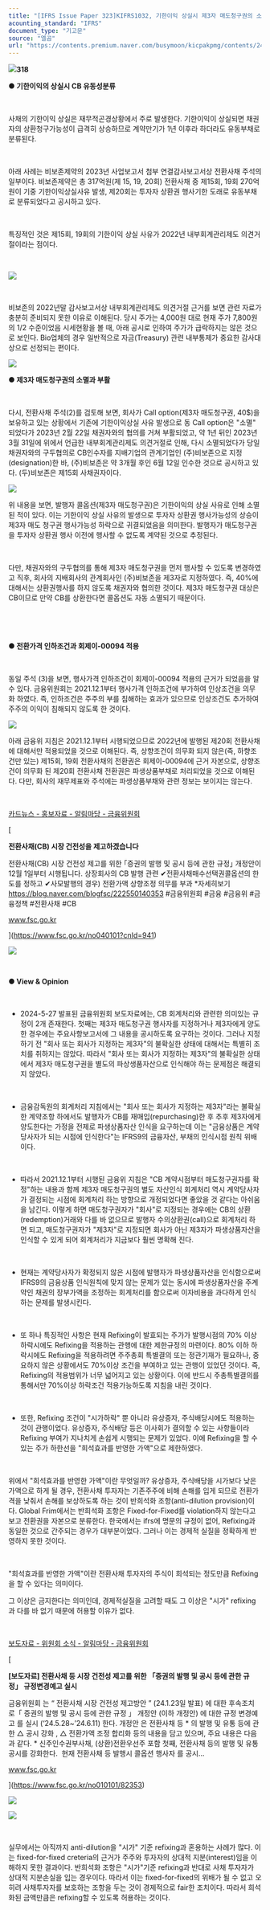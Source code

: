 ```yaml
---
title: "[IFRS Issue Paper 323]KIFRS1032, 기한이익 상실시 제3자 매도청구권의 소멸(feat ; 비보존제약)"
acounting_standard: "IFRS"
document_type: "기고문"
source: "엘곰"
url: "https://contents.premium.naver.com/busymoon/kicpakpmg/contents/241226141358252xt"
---
```

![](https://n2.news.naver.com/l.gif?type=content)**318**

**● 기한이익의 상실시 CB 유동성분류**

​

사채의 기한이익 상실은 재무적곤경상황에서 주로 발생한다. 기한이익이 상실되면 채권자의 상환청구가능성이 급격히 상승하므로 계약만기가 1년 이후라 하더라도 유동부채로 분류된다.

​

아래 사례는 비보존제약의 2023년 사업보고서 첨부 연결감사보고서상 전환사채 주석의 일부이다. 비보존제약은 총 317억원(제 15, 19, 20회) 전환사채 중 제15회, 19회 270억원이 기중 기한이익상실사유 발생, 제20회는 투자자 상환권 행사기한 도래로 유동부채로 분류되었다고 공시하고 있다.

​

특징적인 것은 제15회, 19회의 기한이익 상실 사유가 2022년 내부회계관리제도 의견거절이라는 점이다.

​

![](https://scs-phinf.pstatic.net/MjAyNDEyMjZfMjM0/MDAxNzM1MTc2MTkwNjAz.g2WYm14vbwb62laQH2Zhg-6a9OhjnDx8zdlk3omynm4g.H3q2rTRv-7Py7kcNpTjRqy91undiQcT9h0Y_QUq1ZIsg.PNG/image.png?type=w800)

​

비보존의 2022년말 감사보고서상 내부회계관리제도 의견거절 근거를 보면 관련 자료가 충분히 준비되지 못한 이유로 이해된다. 당시 주가는 4,000원 대로 현재 주가 7,800원의 1/2 수준이었음 시세현황을 볼 때, 아래 공시로 인하여 주가가 급락하지는 않은 것으로 보인다. Bio업체의 경우 일반적으로 자금(Treasury) 관련 내부통제가 중요한 감사대상으로 선정되는 편이다.

![](https://scs-phinf.pstatic.net/MjAyNDEyMjZfMjMz/MDAxNzM1MTc3MjE0NDAy.9TRzBOGtj-k0MRnnzCUyJm63iS96B1wlBJgwekzG3Ewg.yytCq798ktbm51EDX8UiY3wyQVIkh86B0g3HCsahmZIg.PNG/image.png?type=w800)

**● 제3자 매도청구권의 소멸과 부활**

**​**

다시, 전환사채 주석(2)를 검토해 보면, 회사가 Call option(제3자 매도청구권, 40$)을 보유하고 있는 상황에서 기존에 기한이익상실 사유 발생으로 동 Call option은 "소멸" 되었다가 2023년 2월 22일 채권자와의 협의를 거쳐 부활되었고, 약 1년 뒤인 2023년 3월 31일에 위에서 언급한 내부회계관리제도 의견거절로 인해, 다시 소멸되었다가 당일 채권자와의 구두협의로 CB인수자를 지배기업의 관계기업인 (주)비보존으로 지정(designation)한 바, (주)비보존은 약 3개월 후인 6월 12일 인수한 것으로 공시하고 있다. (두)비보존은 제15회 사채권자이다.

![](https://scs-phinf.pstatic.net/MjAyNDEyMjZfMjUz/MDAxNzM1MTc4NTQ3Mjgy.-7MvBPu6pPf9VJ19lRtWzhq3-2DzRtGcK_lA9yfUvgAg._bdauDOZVS5BWzxPNdz-jDNwQLQEuy9g8fh2CjACP70g.PNG/image.png?type=w800)

위 내용을 보면, 발행자 콜옵션(제3자 매도청구권)은 기한이익의 상실 사유로 인해 소멸된 적이 있다. 이는 기한이익 상실 사유의 발생으로 투자자 상환권 행사가능성의 상승이 제3자 매도 청구권 행사가능성 하락으로 귀결되었음을 의미한다. 발행자가 매도청구권을 투자자 상환권 행사 이전에 행사할 수 없도록 계약된 것으로 추정된다.

​

다만, 채권자와의 구두협의를 통해 제3자 매도청구권을 먼저 행사할 수 있도록 변경하였고 직후, 회사의 지배회사의 관계회사인 (주)비보존을 제3자로 지정하였다. 즉, 40%에 대해서는 상환권행사를 하지 않도록 채권자와 협의한 것이다. 제3자 매도청구권 대상은 CB이므로 만약 CB를 상환한다면 콜옵션도 자동 소멸되기 때문이다.

​

**​**

**● 전환가격 인하조건과 회제이-00094 적용**

**​**

동일 주석 (3)을 보면, 행사가격 인하조건이 회제이-00094 적용의 근거가 되었음을 알 수 있다. 금융위원회는 2021.12.1부터 행사가격 인하조건에 부가하여 인상조건을 의무화 하였다. 즉, 인하조건은 주주의 부를 침해하는 효과가 있으므로 인상조건도 추가하여 주주의 이익이 침해되지 않도록 한 것이다.

![](https://scs-phinf.pstatic.net/MjAyNDEyMjZfMTc1/MDAxNzM1MTgwMTQzOTA2.p_KiIiy4l3l_JHF0AHGJTi9I1ob22ZrJmxRVjU08de8g.mvChf-A8V-Y-FO-h_mvscSHtMFa6d0A7Y76AwvsxWG4g.PNG/image.png?type=w800)

아래 금융위 지침은 2021.12.1부터 시행되었으므로 2022년에 발행된 제20회 전환사채에 대해서만 적용되었을 것으로 이해된다. 즉, 상향조건이 의무화 되지 않은(즉, 하향조건만 있는) 제15회, 19회 전환사채의 전환권은 회제이-00094에 근거 자본으로, 상향조건이 의무화 된 제20회 전환사채 전환권은 파생상품부채로 처리되었을 것으로 이해된다. 다만, 회사의 재무제표와 주석에는 파생상품부채와 관련 정보는 보이지는 않는다.

​

[카드뉴스 - 홍보자료 - 알림마당 - 금융위원회](https://www.fsc.go.kr/no040101?cnId=941)

[

**전환사채(CB) 시장 건전성을 제고하겠습니다**

전환사채(CB) 시장 건전성 제고를 위한 ｢증권의 발행 및 공시 등에 관한 규정｣ 개정안이 12월 1일부터 시행됩니다. 상장회사의 CB 발행 관련 ✔전환사채매수선택권콜옵션의 한도를 정하고 ✔사모발행의 경우) 전환가액 상향조정 의무를 부과 \*자세히보기 https://blog.naver.com/blogfsc/222550140353 #금융위원회 #금융 #금융위 #금융정책 #전환사채 #CB

www.fsc.go.kr

](https://www.fsc.go.kr/no040101?cnId=941)

![](https://scs-phinf.pstatic.net/MjAyNDEyMjZfMjEg/MDAxNzM1MTgwNTkxNjQ5.37Qo8DS90swdokHikBlOjRVS2s__nfPEZSrpkA8-epwg.zdz5dedp93hrtp8fxlpN4CaD0uDStEiBsivCj4iQCmYg.PNG/image.png?type=w800)

​

**● View & Opinion**

**​**

- 2024-5-27 발표된 금융위원회 보도자료에는, CB 회계처리와 관련한 의미있는 규정이 2개 존재한다. 첫째는 제3자 매도청구권 행사자를 지정하거나 제3자에게 양도한 경우에는 주요사항보고서에 그 내용을 공시하도록 요구하는 것이다. 그러나 지정하기 전 "회사 또는 회사가 지정하는 제3자"의 불확실한 상태에 대해서는 특별히 조치를 취하지는 않았다. 따라서 "회사 또는 회사가 지정하는 제3자"의 불확실한 상태에서 제3자 매도청구권을 별도의 파상생품자산으로 인식해야 하는 문제점은 해결되지 않았다.

​

- 금융감독원의 회계처리 지침에서는 "회사 또는 회사가 지정하는 제3자"라는 불확실한 계약조항 하에서도 발행자가 CB를 재매입(repurchasing)한 후 추후 제3자에게 양도한다는 가정을 전제로 파생상품자산 인식을 요구하는데 이는 "금융상품은 계약당사자가 되는 시점에 인식한다"는 IFRS9의 금융자산, 부채의 인식시점 원칙 위배이다.

​

- 따라서 2021.12.1부터 시행된 금융위 지침은 "CB 계약시점부터 매도청구권자를 확정"하는 내용과 함께 제3자 매도청구권의 별도 자산인식 회계처리 역시 계약당사자가 결정되는 시점에 회계처리 하는 방향으로 개정되었다면 좋았을 것 같다는 아쉬움을 남긴다. 이렇게 하면 매도청구권자가 "회사"로 지정되는 경우에는 CB의 상환(redemption)거래와 다를 바 없으므로 발행자 수의상환권(call)으로 회계처리 하면 되고, 매도청구권자가 "제3자"로 지정되면 회사가 아닌 제3자가 파생상품자산을 인식할 수 있게 되어 회계처리가 지금보다 훨씬 명확해 진다.

​

- 현재는 계약당사자가 확정되지 않은 시점에 발행자가 파생상품자산을 인식함으로써 IFRS9의 금융상품 인식원칙에 맞지 않는 문제가 있는 동시에 파생상품자산을 주계약인 채권의 장부가액을 조정하는 회계처리를 함으로써 이자비용을 과다하게 인식하는 문제를 발생시킨다.

​

- 또 하나 특징적인 사항은 현재 Refixing이 발효되는 주가가 발행시점의 70% 이상 하락시에도 Refixing을 적용하는 관행에 대한 제한규정의 마련이다. 80% 이하 하락시에도 Refixing을 적용하려면 주주총회 특별결의 또는 정관기재가 필요하나, 중요하지 않은 상황에서도 70%이상 조건을 부여하고 있는 관행이 있었던 것이다. 즉, Refixing의 적용범위가 너무 넓어지고 있는 상황이다. 이에 반드시 주총특별결의를 통해서만 70%이상 하락조건 적용가능하도록 지침을 내린 것이다.

​

- 또한, Refixing 조건이 "시가하락" 뿐 아니라 유상증자, 주식배당시에도 적용하는 것이 관행이었다. 유상증자, 주식배당 등은 이사회가 결의할 수 있는 사항들이라 Refixing 부여가 지나치게 손쉽게 시행되는 문제가 있었다. 이에 Refixing을 할 수 있는 주가 하한선을 "희석효과를 반영한 가액"으로 제한하였다.

​

위에서 "희석효과를 반영한 가액"이란 무엇일까? 유상증자, 주식배당을 시가보다 낮은가액으로 하게 될 경우, 전환사채 투자자는 기존주주에 비해 손해를 입게 되므로 전환가격을 낮춰서 손해를 보상하도록 하는 것이 반희석화 조항(anti-dilution provision)이다. Global Frim에서는 반희석화 조항은 Fixed-for-Fixed를 violation하지 않는다고 보고 전환권을 자본으로 분류한다. 한국에서는 ifrs에 명문의 규정이 없어, Refixing과 동일한 것으로 간주되는 경우가 대부분이었다. 그러나 이는 경제적 실질을 정확하게 반영하지 못한 것이다.

​

"희석효과를 반영한 가액"이란 전환사채 투자자의 주식이 희석되는 정도만큼 Refixing을 할 수 있다는 의미이다.

그 이상은 금지한다는 의미인데, 경제적실질을 고려할 때도 그 이상은 "시가" refixing과 다를 바 없기 때문에 허용할 이유가 없다.

​

[보도자료 - 위원회 소식 - 알림마당 - 금융위원회](https://www.fsc.go.kr/no010101/82353)

[

**\[보도자료\] 전환사채 등 시장 건전성 제고를 위한 「증권의 발행 및 공시 등에 관한 규정」 규정변경예고 실시**

금융위원회 는 “ 전환사채 시장 건전성 제고방안 ” (24.1.23일 발표) 에 대한 후속조치 로「 증권의 발행 및 공시 등에 관한 규정 」 개정안 (이하 개정안) 에 대한 규정 변경예고 를 실시 (‘24.5.28~’24.6.11) 한다. 개정안 은 전환사채 등 \* 의 발행 및 유통 등에 관한 △ 공시 강화 , △ 전환가액 조정 합리화 등의 내용을 담고 있으며, 주요 내용은 다음과 같다. \* 신주인수권부사채, (상환)전환우선주 포함 첫째, 전환사채 등의 발행 및 유통공시를 강화한다.  현재 전환사채 등 발행시 콜옵션 행사자 를 공시...

www.fsc.go.kr

](https://www.fsc.go.kr/no010101/82353)

![](https://scs-phinf.pstatic.net/MjAyNDEyMjZfNzQg/MDAxNzM1MTgxMTgyMzc1.4DkZv_eCiOZSuu61EFjxdTQoI-WFs-b-l2-b8zSwf80g.odvG0DJO9PVEws3Tcg11buQ4AW4DO2bG39CPT0js6Tgg.PNG/image.png?type=w800)

![](https://scs-phinf.pstatic.net/MjAyNDEyMjZfMjY4/MDAxNzM1MTgwMzg1Njk1.NvjbZBr0aIxY6_rBn625USVZaPt_7PyTUbemijFCS5Ig.wrl4SUu311hb41AE_sOcvrfWyedU8MNdA2_b1Yo3v2Mg.PNG/image.png?type=w800)

​

실무에서는 아직까지 anti-dilution을 "시가" 기준 refixing과 혼용하는 사례가 많다. 이는 fixed-for-fixed creteria의 근거가 주주와 투자자의 상대적 지분(interest)임을 이해하지 못한 결과이다. 반희석화 조항은 "시가"기준 refixing과 반대로 사채 투자자가 상대적 지분손실을 입는 경우이다. 따라서 이는 fixed-for-fixed의 위배가 될 수 없고 오히려 사채투자자를 보호하는 조항을 두는 것이 경제적으로 fair한 조치이다. 따라서 희석화된 금액만큼은 refixing할 수 있도록 허용하는 것이다.